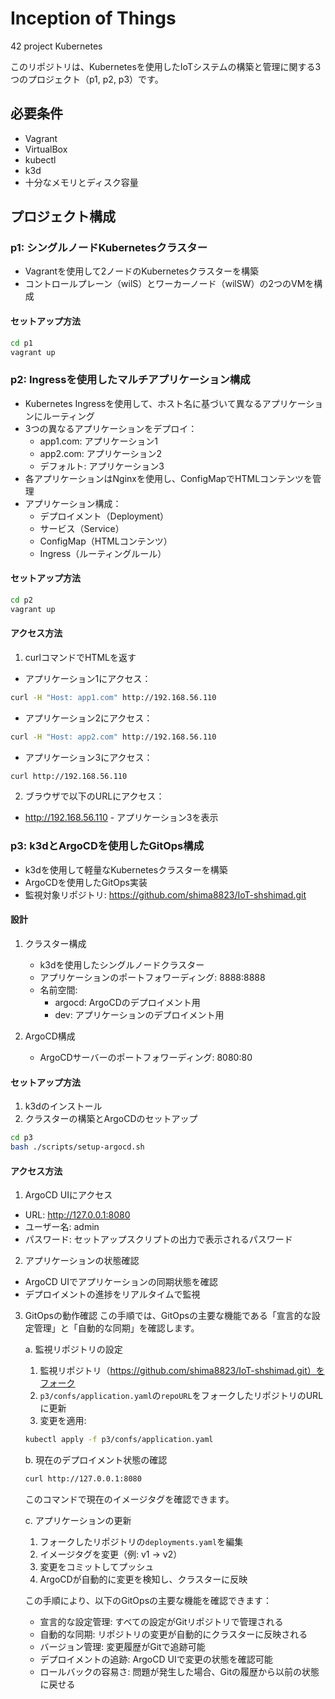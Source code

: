 # Inception of Things
42 project Kubernetes

このリポジトリは、Kubernetesを使用したIoTシステムの構築と管理に関する3つのプロジェクト（p1, p2, p3）です。

## 必要条件
- Vagrant
- VirtualBox
- kubectl
- k3d
- 十分なメモリとディスク容量

## プロジェクト構成

### p1: シングルノードKubernetesクラスター
- Vagrantを使用して2ノードのKubernetesクラスターを構築
- コントロールプレーン（wilS）とワーカーノード（wilSW）の2つのVMを構成

#### セットアップ方法
```bash
cd p1
vagrant up
```

### p2: Ingressを使用したマルチアプリケーション構成
- Kubernetes Ingressを使用して、ホスト名に基づいて異なるアプリケーションにルーティング
- 3つの異なるアプリケーションをデプロイ：
  - app1.com: アプリケーション1
  - app2.com: アプリケーション2
  - デフォルト: アプリケーション3
- 各アプリケーションはNginxを使用し、ConfigMapでHTMLコンテンツを管理
- アプリケーション構成：
  - デプロイメント（Deployment）
  - サービス（Service）
  - ConfigMap（HTMLコンテンツ）
  - Ingress（ルーティングルール）

#### セットアップ方法
```bash
cd p2
vagrant up
```

#### アクセス方法
1. curlコマンドでHTMLを返す
- アプリケーション1にアクセス：
```bash
curl -H "Host: app1.com" http://192.168.56.110
```

- アプリケーション2にアクセス：
```bash
curl -H "Host: app2.com" http://192.168.56.110
```

- アプリケーション3にアクセス：
```bash
curl http://192.168.56.110
```

2. ブラウザで以下のURLにアクセス：
- http://192.168.56.110 - アプリケーション3を表示

### p3: k3dとArgoCDを使用したGitOps構成
- k3dを使用して軽量なKubernetesクラスターを構築
- ArgoCDを使用したGitOps実装
- 監視対象リポジトリ: https://github.com/shima8823/IoT-shshimad.git

#### 設計
1. クラスター構成
   - k3dを使用したシングルノードクラスター
   - アプリケーションのポートフォワーディング: 8888:8888
   - 名前空間:
     - argocd: ArgoCDのデプロイメント用
     - dev: アプリケーションのデプロイメント用

2. ArgoCD構成
   - ArgoCDサーバーのポートフォワーディング: 8080:80

#### セットアップ方法
1. k3dのインストール
2. クラスターの構築とArgoCDのセットアップ
```bash
cd p3
bash ./scripts/setup-argocd.sh
```

#### アクセス方法
1. ArgoCD UIにアクセス
- URL: http://127.0.0.1:8080
- ユーザー名: admin
- パスワード: セットアップスクリプトの出力で表示されるパスワード

2. アプリケーションの状態確認
- ArgoCD UIでアプリケーションの同期状態を確認
- デプロイメントの進捗をリアルタイムで監視

3. GitOpsの動作確認
この手順では、GitOpsの主要な機能である「宣言的な設定管理」と「自動的な同期」を確認します。

    a. 監視リポジトリの設定
    1. 監視リポジトリ（https://github.com/shima8823/IoT-shshimad.git）をフォーク
    2. `p3/confs/application.yaml`の`repoURL`をフォークしたリポジトリのURLに更新
    3. 変更を適用:
    ```bash
    kubectl apply -f p3/confs/application.yaml
    ```

    b. 現在のデプロイメント状態の確認
    ```bash
    curl http://127.0.0.1:8080
    ```
    このコマンドで現在のイメージタグを確認できます。

    c. アプリケーションの更新
    1. フォークしたリポジトリの`deployments.yaml`を編集
    2. イメージタグを変更（例: v1 → v2）
    3. 変更をコミットしてプッシュ
    4. ArgoCDが自動的に変更を検知し、クラスターに反映

    この手順により、以下のGitOpsの主要な機能を確認できます：
    - 宣言的な設定管理: すべての設定がGitリポジトリで管理される
    - 自動的な同期: リポジトリの変更が自動的にクラスターに反映される
    - バージョン管理: 変更履歴がGitで追跡可能
    - デプロイメントの追跡: ArgoCD UIで変更の状態を確認可能
    - ロールバックの容易さ: 問題が発生した場合、Gitの履歴から以前の状態に戻せる
